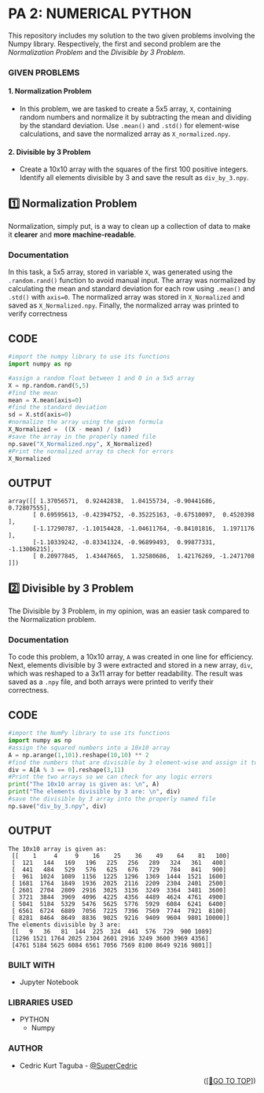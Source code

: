 <a name="top"></a>

# PA 2: NUMERICAL PYTHON # 
This repository includes my solution to the two given problems involving the Numpy library. Respectively, the first and second problem are the *Normalization Problem* and the *Divisible by 3 Problem*.

### GIVEN PROBLEMS ###
#### 1. Normalization Problem ####
  - In this problem, we are tasked to create a 5x5 array, `X`, containing random numbers and normalize it by subtracting the mean and dividing by the standard deviation. Use `.mean()` and `.std()` for element-wise calculations, and save the normalized array as `X_normalized.npy`.
#### 2. Divisible by 3 Problem ####
   - Create a 10x10 array with the squares of the first 100 positive integers. Identify all elements divisible by 3 and save the result as `div_by_3.npy`.

## 1️⃣ Normalization Problem ##
Normalization, simply put, is a way to clean up a collection of data to make it **clearer** and **more machine-readable**.

### Documentation ###
In this task, a 5x5 array, stored in variable `X`, was generated using the `.random.rand()` function to avoid manual input. The array was normalized by calculating the mean and standard deviation for each row using `.mean()` and `.std()` with `axis=0`. The normalized array was stored in `X_Normalized` and saved as `X_Normalized.npy`. Finally, the normalized array was printed to verify correctness

## CODE ##
```python
#import the numpy library to use its functions
import numpy as np

#assign a random float between 1 and 0 in a 5x5 array
X = np.random.rand(5,5)
#find the mean
mean = X.mean(axis=0)
#find the standard deviation
sd = X.std(axis=0)
#normalize the array using the given formula
X_Normalized =  ((X - mean) / (sd))
#save the array in the properly named file
np.save("X_Normalized.npy", X_Normalized)
#Print the normalized array to check for errors
X_Normalized
```

## OUTPUT ##
```
array([[ 1.37056571,  0.92442838,  1.04155734, -0.90441686,  0.72807555],
       [ 0.69595613, -0.42394752, -0.35225163, -0.67510097,  0.4520398 ],
       [-1.17290787, -1.10154428, -1.04611764, -0.84101816,  1.1971176 ],
       [-1.10339242, -0.83341324, -0.96899493,  0.99877331, -1.13006215],
       [ 0.20977845,  1.43447665,  1.32580686,  1.42176269, -1.2471708 ]])
```

## 2️⃣ Divisible by 3 Problem ##
The Divisible by 3 Problem, in my opinion, was an easier task compared to the Normalization problem.

### Documentation ###

To code this problem, a 10x10 array, `A` was created in one line for efficiency. Next, elements divisible by 3 were extracted and stored in a new array, `div`, which was reshaped to a 3x11 array for better readability. The result was saved as a `.npy` file, and both arrays were printed to verify their correctness.

## CODE ##
```python
#import the NumPy library to use its functions
import numpy as np
#assign the squared numbers into a 10x10 array
A = np.arange(1,101).reshape(10,10) ** 2
#find the numbers that are divisible by 3 element-wise and assign it to a variable
div = A[A % 3 == 0].reshape(3,11)
#Print the two arrays so we can check for any logic errors
print("The 10x10 array is given as: \n", A)
print("The elements divisible by 3 are: \n", div)
#save the divisible by 3 array into the properly named file
np.save("div_by_3.npy", div)
```
## OUTPUT ##
```
The 10x10 array is given as: 
 [[    1     4     9    16    25    36    49    64    81   100]
 [  121   144   169   196   225   256   289   324   361   400]
 [  441   484   529   576   625   676   729   784   841   900]
 [  961  1024  1089  1156  1225  1296  1369  1444  1521  1600]
 [ 1681  1764  1849  1936  2025  2116  2209  2304  2401  2500]
 [ 2601  2704  2809  2916  3025  3136  3249  3364  3481  3600]
 [ 3721  3844  3969  4096  4225  4356  4489  4624  4761  4900]
 [ 5041  5184  5329  5476  5625  5776  5929  6084  6241  6400]
 [ 6561  6724  6889  7056  7225  7396  7569  7744  7921  8100]
 [ 8281  8464  8649  8836  9025  9216  9409  9604  9801 10000]]
The elements divisible by 3 are: 
 [[   9   36   81  144  225  324  441  576  729  900 1089]
 [1296 1521 1764 2025 2304 2601 2916 3249 3600 3969 4356]
 [4761 5184 5625 6084 6561 7056 7569 8100 8649 9216 9801]]
```

### BUILT WITH ###
 - Jupyter Notebook

### LIBRARIES USED ###
 - PYTHON
    - Numpy

### AUTHOR ###
 - Cedric Kurt Taguba - [@SuperCedric](https://github.com/SuperCedric)


<p align="right">(<a href="#top">[🔼GO TO TOP]</a>)</p>
